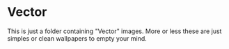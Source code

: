 # Vector
This is just a folder containing "Vector" images. More or less these are just simples or clean wallpapers to empty your mind.
